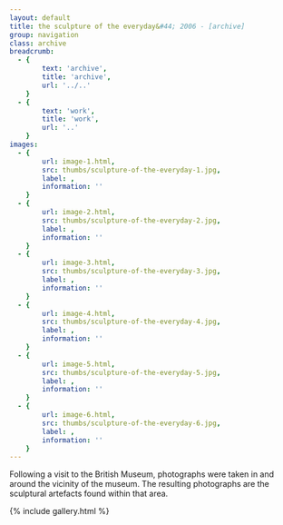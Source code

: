 ```yaml
---
layout: default
title: the sculpture of the everyday&#44; 2006 - [archive]
group: navigation
class: archive
breadcrumb:
  - {
  		text: 'archive',
  		title: 'archive',
  		url: '../..'
	}
  - {
  		text: 'work',
  		title: 'work',
  		url: '..'
	}
images:
  - {
		url: image-1.html, 
		src: thumbs/sculpture-of-the-everyday-1.jpg,
		label: ,
		information: ''
	}
  - {
		url: image-2.html, 
		src: thumbs/sculpture-of-the-everyday-2.jpg,
		label: ,
		information: ''
	}
  - {
		url: image-3.html, 
		src: thumbs/sculpture-of-the-everyday-3.jpg,
		label: ,
		information: ''
	}
  - {
		url: image-4.html, 
		src: thumbs/sculpture-of-the-everyday-4.jpg,
		label: ,
		information: ''
	}
  - {
		url: image-5.html, 
		src: thumbs/sculpture-of-the-everyday-5.jpg,
		label: ,
		information: ''
	}
  - {
		url: image-6.html, 
		src: thumbs/sculpture-of-the-everyday-6.jpg,
		label: ,
		information: ''
	}
---
```


Following a visit to the British Museum, photographs were taken in and around the vicinity of the museum. The resulting photographs are the sculptural artefacts found within that area.

{% include gallery.html %}
